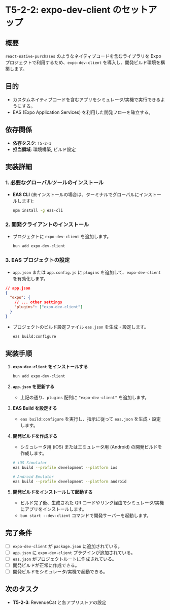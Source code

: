 # T5-2-2: expo-dev-client のセットアップ

## 概要

`react-native-purchases` のようなネイティブコードを含むライブラリを Expo プロジェクトで利用するため、`expo-dev-client` を導入し、開発ビルド環境を構築します。

## 目的

- カスタムネイティブコードを含むアプリをシミュレータ/実機で実行できるようにする。
- EAS (Expo Application Services) を利用した開発フローを確立する。

## 依存関係

- **依存タスク**: `T5-2-1`
- **担当領域**: 環境構築, ビルド設定

## 実装詳細

### 1. 必要なグローバルツールのインストール

- **EAS CLI** (未インストールの場合は、ターミナルでグローバルにインストールします):
  ```bash
  npm install -g eas-cli
  ```

### 2. 開発クライアントのインストール

- プロジェクトに `expo-dev-client` を追加します。
  ```bash
  bun add expo-dev-client
  ```

### 3. EAS プロジェクトの設定

- `app.json` または `app.config.js` に `plugins` を追加して、`expo-dev-client` を有効化します。

```json
// app.json
{
  "expo": {
    // ... other settings
    "plugins": ["expo-dev-client"]
  }
}
```

- プロジェクトのビルド設定ファイル `eas.json` を生成・設定します。
  ```bash
  eas build:configure
  ```

## 実装手順

1.  **`expo-dev-client` をインストールする**
    ```bash
    bun add expo-dev-client
    ```
2.  **`app.json` を更新する**
    - 上記の通り、`plugins` 配列に `"expo-dev-client"` を追加します。
3.  **EAS Build を設定する**
    - `eas build:configure` を実行し、指示に従って `eas.json` を生成・設定します。
4.  **開発ビルドを作成する**

    - シミュレータ用 (iOS) またはエミュレータ用 (Android) の開発ビルドを作成します。

    ```bash
    # iOS Simulator
    eas build --profile development --platform ios

    # Android Emulator
    eas build --profile development --platform android
    ```

5.  **開発ビルドをインストールして起動する**
    - ビルド完了後、生成された QR コードやリンク経由でシミュレータ/実機にアプリをインストールします。
    - `bun start --dev-client` コマンドで開発サーバーを起動します。

## 完了条件

- [ ] `expo-dev-client` が `package.json` に追加されている。
- [ ] `app.json` に `expo-dev-client` プラグインが追加されている。
- [ ] `eas.json` がプロジェクトルートに作成されている。
- [ ] 開発ビルドが正常に作成できる。
- [ ] 開発ビルドをシミュレータ/実機で起動できる。

## 次のタスク

- **T5-2-3**: RevenueCat と各アプリストアの設定
